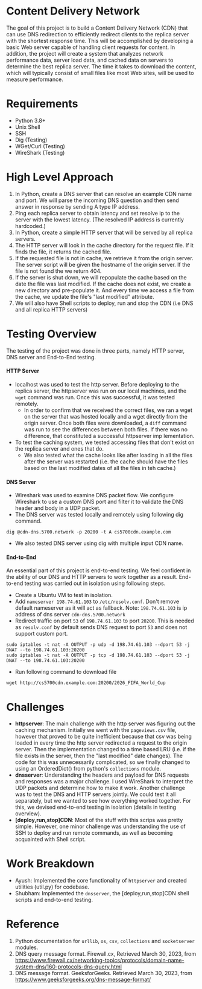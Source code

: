 # Content Delivery Network
The goal of this project is to build a Content Delivery Network (CDN) that can use DNS redirection to efficiently redirect clients to the replica server with the shortest response time. This will be accomplished by developing a basic Web server capable of handling client requests for content. In addition, the project will create a system that analyzes network performance data, server load data, and cached data on servers to determine the best replica server. The time it takes to download the content, which will typically consist of small files like most Web sites, will be used to measure performance.

# Requirements
- Python 3.8+
- Unix Shell
- SSH
- Dig (Testing)
- WGet/Curl (Testing)
- WireShark (Testing)

# High Level Approach
1. In Python, create a DNS server that can resolve an example CDN name and port. We will parse the incoming DNS question and then send answer in response by sending A type IP address.
2. Ping each replica server to obtain latency and set resolve ip to the server with the lowest latency. (The resolved IP address is currently hardcoded.)
3. In Python, create a simple HTTP server that will be served by all replica servers.
4. The HTTP server will look in the cache directory for the request file. If it finds the file, it returns the cached file.
5. If the requested file is not in cache, we retrieve it from the origin server. The server script will be given the hostname of the origin server. If the file is not found the we return 404.
6. If the server is shut down, we will repopulate the cache based on the date the file was last modified. If the cache does not exist, we create a new directory and pre-populate it. And every time we access a file from the cache, we update the file's "last modified" attribute.
7. We will also have Shell scripts to deploy, run and stop the CDN (i.e DNS and all replica HTTP servers)

# Testing Overview
The testing of the project was done in three parts, namely HTTP server, DNS server and End-to-End testing.

#### HTTP Server
- localhost was used to test the http server. Before deploying to the replica server, the httpserver was run on our
local machines, and the `wget` command was run. Once this was successful, it was tested remotely.
  - In order to confirm that we received the correct files, we ran a wget on the server that was hosted
  locally and a wget directly from the origin server. Once both files were downloaded, a `diff` command was run
  to see the differences between both files. If there was no difference, that constituted a successful httpserver imp
  lementation.
- To test the caching system, we tested accessing files that don't exist on the replica server and ones that do.
  - We also tested what the cache looks like after loading in all the files after the server was restarted (i.e. the cache
  should have the files based on the last modified dates of all the files in teh cache.)

#### DNS Server
- Wireshark was used to examine DNS packet flow. We configure Wireshark to use a custom DNS port and filter it to validate the DNS header and body in a UDP packet.
- The DNS server was tested locally and remotely using following dig command.
```
dig @cdn-dns.5700.network -p 20200 -t A cs5700cdn.example.com
```
- We also tested DNS server using dig with multiple input CDN name.

#### End-to-End
An essential part of this project is end-to-end testing. We feel confident in the ability of our DNS and HTTP servers to work together as a result. End-to-end testing was carried out in isolation using following steps.

- Create a Ubuntu VM to test in isolation.
- Add `nameserver 198.74.61.103` to `/etc/resolv.conf`. Don't remove default nameserver as it will act as fallback. Note: `198.74.61.103` is ip address of dns server `cdn-dns.5700.network`
- Redirect traffic on port `53` of `198.74.61.103` to port `20200`. This is needed as `resolv.conf` by default sends DNS request to port `53` and does not support custom port.
```
sudo iptables -t nat -A OUTPUT -p udp -d 198.74.61.103 --dport 53 -j DNAT --to 198.74.61.103:20200
sudo iptables -t nat -A OUTPUT -p tcp -d 198.74.61.103 --dport 53 -j DNAT --to 198.74.61.103:20200
```
- Run following command to download file
```
wget http://cs5700cdn.example.com:20200/2026_FIFA_World_Cup
```

# Challenges
- **httpserver**: The main challenge with the http server was figuring out the caching mechanism.
Initially we went with the `pageviews.csv` file, however that proved to be quite inefficient because
that csv was being loaded in every time the http server redirected a request to the origin server.
Then the implementation changed to a time based LRU (i.e. if the file exists in the server, then the "last
modified" date changes). The code for this was unnecessarily complicated, so we finally changed to
using an OrderedDict() from python's `collections` module.
- **dnsserver**: Understanding the headers and payload for DNS requests and responses was a major challenge. I used WireShark to interpret the UDP packets and determine how to make it work. Another challenge was to test the DNS and HTTP servers jointly. We could test it all separately, but we wanted to see how everything worked together. For this, we devised end-to-end testing in isolation (details in testing overview).
- **[deploy,run,stop]CDN**: Most of the stuff with this scrips was pretty simple. However, one minor challenge was understanding the use of SSH to deploy and run remote commands, as well as becoming acquainted with Shell script.

# Work Breakdown
- Ayush: Implemented the core functionality of `httpserver` and created utilities (util.py) for codebase.
- Shubham: Implemented the `dnsserver`, the [deploy,run,stop]CDN shell scripts and end-to-end testing.

# Reference
1. Python documentation for `urllib`, `os`, `csv`, `collections` and `socketserver` modules.
2. DNS query message format. Firewall.cx, Retrieved March 30, 2023, from https://www.firewall.cx/networking-topics/protocols/domain-name-system-dns/160-protocols-dns-query.html 
3. DNS message format. GeeksforGeeks. Retrieved March 30, 2023, from https://www.geeksforgeeks.org/dns-message-format/ 
